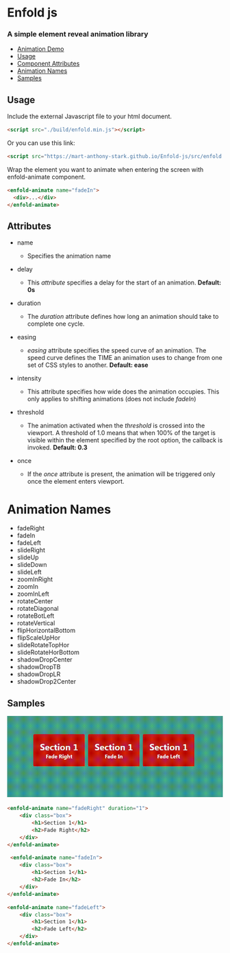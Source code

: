 # Enfold js

### A simple element reveal animation library

- [Animation Demo](https://mart-anthony-stark.github.io/Enfold-js/)
- [Usage](https://github.com/mart-anthony-stark/Enfold-js#usage)
- [Component Attributes](https://github.com/mart-anthony-stark/Enfold-js#attributes)
- [Animation Names](https://github.com/mart-anthony-stark/Enfold-js#animation-names)
- [Samples](https://github.com/mart-anthony-stark/Enfold-js#samples)

## Usage

Include the external Javascript file to your html document.

```html
<script src="./build/enfold.min.js"></script>
```

Or you can use this link:

```html
<script src="https://mart-anthony-stark.github.io/Enfold-js/src/enfold.min.js"></script>
```

Wrap the element you want to animate when entering the screen with enfold-animate component.

```html
<enfold-animate name="fadeIn">
  <div>...</div>
</enfold-animate>
```

## Attributes

- name
  - Specifies the animation name
- delay
  - This _attribute_ specifies a delay for the start of an animation. **Default: 0s**
- duration
  - The _duration_ attribute defines how long an animation should take to complete one cycle.
- easing

  - _easing_ attribute specifies the speed curve of an animation. The speed curve defines the TIME an animation uses to change from one set of CSS styles to another. **Default: ease**

- intensity
  - This attribute specifies how wide does the animation occupies. This only applies to shifting animations (does not include _fadeIn_)
- threshold
  - The animation activated when the _threshold_ is crossed into the viewport. A threshold of 1.0 means that when 100% of the target is visible within the element specified by the root option, the callback is invoked. **Default: 0.3**
- once
  - If the _once_ attribute is present, the animation will be triggered only once the element enters viewport.

# Animation Names

- fadeRight
- fadeIn
- fadeLeft
- slideRight
- slideUp
- slideDown
- slideLeft
- zoomInRight
- zoomIn
- zoomInLeft
- rotateCenter
- rotateDiagonal
- rotateBotLeft
- rotateVertical
- flipHorizontalBottom
- flipScaleUpHor
- slideRotateTopHor
- slideRotateHorBottom
- shadowDropCenter
- shadowDropTB
- shadowDropLR
- shadowDrop2Center

## Samples
![img](https://github.com/mart-anthony-stark/Enfold-js/blob/main/docs/src/animations/section1.gif?raw=true)
```html
<enfold-animate name="fadeRight" duration="1">
    <div class="box">
        <h1>Section 1</h1>
        <h2>Fade Right</h2>
    </div>
</enfold-animate>
```
```html
 <enfold-animate name="fadeIn">
    <div class="box">
        <h1>Section 1</h1>
        <h2>Fade In</h2>
    </div>
</enfold-animate>
```
```html
<enfold-animate name="fadeLeft">
    <div class="box">
        <h1>Section 1</h1>
        <h2>Fade Left</h2>
    </div>
</enfold-animate>
```
